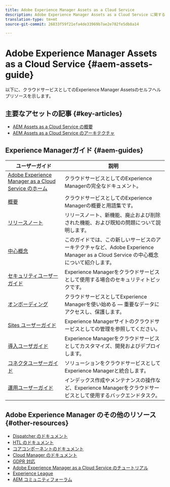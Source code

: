 ```yaml
---
title: Adobe Experience Manager Assets as a Cloud Service
description: Adobe Experience Manager Assets as a Cloud Service に関するセルフヘルプリソースおよびドキュメントリンク
translation-type: tm+mt
source-git-commit: 26833f59f21efa4de33969b7ae2e782fe5db8a14

---
```



# Adobe Experience Manager Assets as a Cloud Service {#aem-assets-guide}

以下に、クラウドサービスとしてのExperience Manager Assetsのセルフヘルプリソースを示します。

## 主要なアセットの記事 {#key-articles}

* [AEM Assets as a Cloud Service の概要](overview.md)
* [AEM Assets as a Cloud Service のアーキテクチャ](architecture.md)

## Experience Managerガイド {#aem-guides}

| ユーザーガイド | 説明 |
|---|---|
| [Adobe Experience Manager as a Cloud Service のホーム](/help/landing/home.md) | クラウドサービスとしてのExperience Managerの完全なドキュメント。 |
| [概要](/help/overview/home.md) | クラウドサービスとしてのExperience Managerの概要と用語集です。 |
| [リリースノート](/help/release-notes/home.md) | リリースノート、新機能、廃止および削除された機能、および既知の問題について説明します。 |
| [中心概念](/help/core-concepts/home.md) | このガイドでは、この新しいサービスのアーキテクチャなど、Adobe Experience Manager as a Cloud Service の中心概念について紹介します。 |
| [セキュリティユーザーガイド](/help/security/home.md) | Experience Managerをクラウドサービスとして使用する場合のセキュリティトピックです。 |
| [オンボーディング](/help/onboarding/home.md) | クラウドサービスとしてExperience Managerを使い始める — 重要なデータにアクセスし、保護します。 |
| [Sites ユーザーガイド](/help/sites-cloud/home.md) | Experience Managerサイトのクラウドサービスとしての管理を参照してください。 |
| [導入ユーザガイド](/help/implementing/home.md) | Experience Managerをクラウドサービスとしてカスタマイズ、開発およびデプロイします。 |
| [コネクタユーザーガイド](/help/connectors/home.md) | ソリューションをクラウドサービスとしてExperience Managerと統合します。 |
| [運用ユーザーガイド](/help/operations/home.md) | インデックス作成やメンテナンスの操作など、Experience Managerをクラウドサービスとして使用するバックエンドタスク。 |

## Adobe Experience Manager のその他のリソース {#other-resources}

* [Dispatcher のドキュメント](/help/implementing/dispatcher/overview.md)
* [HTL のドキュメント](https://docs.adobe.com/content/help/ja-JP/experience-manager-htl/using/overview.html)
* [コアコンポーネントのドキュメント](https://docs.adobe.com/content/help/ja-JP/experience-manager-core-components/using/introduction.html)
* [Cloud Manager のドキュメント](https://docs.adobe.com/content/help/ja-JP/experience-manager-cloud-manager/using/introduction-to-cloud-manager.html)
* [GDPR 対応](/help/onboarding/data-privacy-and-protection-readiness/aem-readiness.md)
* [Adobe Experience Manager as a Cloud Service のチュートリアル](https://docs.adobe.com/content/help/en/experience-manager-learn/cloud-service/overview.html)
* [Experience League](https://guided.adobe.com/?promoid=K42KVXHD&amp;mv=other#solutions/experience-manager)
* [AEM コミュニティフォーラム](https://forums.adobe.com/community/experience-cloud/marketing-cloud/experience-manager)
